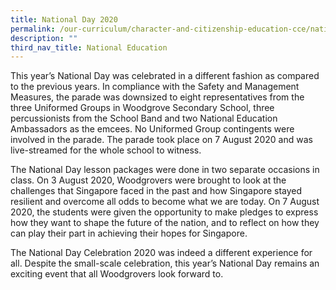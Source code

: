 ```yaml
---
title: National Day 2020
permalink: /our-curriculum/character-and-citizenship-education-cce/national-education/national-day-2020/
description: ""
third_nav_title: National Education
---
```

This year’s National Day was celebrated in a different fashion as compared to the previous years. In compliance with the Safety and Management Measures, the parade was downsized to eight representatives from the three Uniformed Groups in Woodgrove Secondary School, three percussionists from the School Band and two National Education Ambassadors as the emcees. No Uniformed Group contingents were involved in the parade. The parade took place on 7 August 2020 and was live-streamed for the whole school to witness.

  

The National Day lesson packages were done in two separate occasions in class. On 3 August 2020, Woodgrovers were brought to look at the challenges that Singapore faced in the past and how Singapore stayed resilient and overcome all odds to become what we are today. On 7 August 2020, the students were given the opportunity to make pledges to express how they want to shape the future of the nation, and to reflect on how they can play their part in achieving their hopes for Singapore.

  

The National Day Celebration 2020 was indeed a different experience for all. Despite the small-scale celebration, this year’s National Day remains an exciting event that all Woodgrovers look forward to.